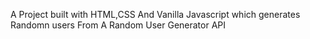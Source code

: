 A Project built with  HTML,CSS And Vanilla Javascript which generates Randomn users From A Random User Generator API
